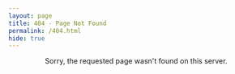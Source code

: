 ```yaml
---
layout: page
title: 404 - Page Not Found
permalink: /404.html
hide: true
---
```


<p style="text-align: center">Sorry, the requested page wasn't found on this server.</p>
